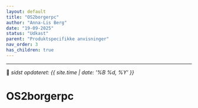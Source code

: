 ```yaml
---
layout: default
title: "OS2borgerpc"
author: "Anna-Lis Berg"
date: "19-09-2025"
status: "Udkast" 
parent: "Produktspecifikke anvisninger"
nav_order: 3
has_children: true
---
```

---
📆 _sidst opdateret: {{ site.time | date: '%B %d, %Y' }}_

# OS2borgerpc